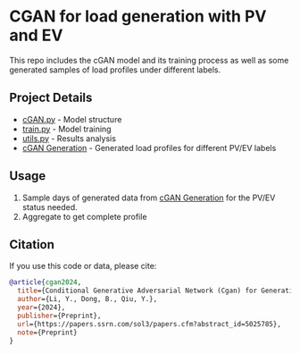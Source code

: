 # CGAN for load generation with PV and EV
This repo includes the cGAN model and its training process as well as some generated samples of load profiles under different labels.

## Project Details
- [cGAN.py](./cGAN.py) - Model structure
- [train.py](./train.py) - Model training
- [utils.py](./utils.py) - Results analysis
- [cGAN Generation](https://github.com/malvin0130/cGAN_EB/tree/main/cGAN%20Generation) - Generated load profiles for different PV/EV labels

## Usage
1. Sample days of generated data from [cGAN Generation](https://github.com/malvin0130/cGAN_EB/tree/main/cGAN%20Generation) for the PV/EV status needed.
2. Aggregate to get complete profile

## Citation
If you use this code or data, please cite:
```bibtex
@article{cgan2024,
  title={Conditional Generative Adversarial Network (Cgan) for Generating Building Load Profiles with Distributed Energy Resources (Der)},
  author={Li, Y., Dong, B., Qiu, Y.},
  year={2024},
  publisher={Preprint},
  url={https://papers.ssrn.com/sol3/papers.cfm?abstract_id=5025785},
  note={Preprint}
}

